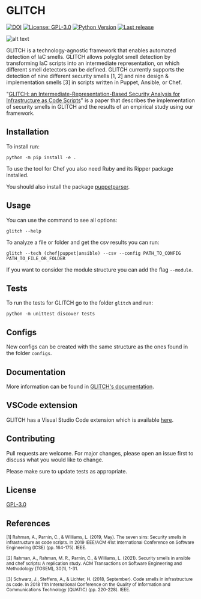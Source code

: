 # GLITCH

[![DOI](https://zenodo.org/badge/453066827.svg)](https://zenodo.org/badge/latestdoi/453066827)
[![License: GPL-3.0](https://badgen.net/github/license/sr-lab/GLITCH)](https://www.gnu.org/licenses/gpl-3.0)
[![Python Version](https://img.shields.io/badge/python-3.9+-blue)](https://www.python.org/downloads/)
[![Last release](https://badgen.net/github/release/sr-lab/GLITCH/)](https://github.com/sr-lab/GLITCH/releases)

![alt text](https://github.com/sr-lab/GLITCH/blob/main/logo.png?raw=true)

GLITCH is a technology-agnostic framework that enables automated detection of IaC smells. GLITCH allows polyglot smell detection by transforming IaC scripts into an intermediate representation, on which different smell detectors can be defined. GLITCH currently supports the detection of nine different security smells [1, 2] and nine design & implementation smells [3] in scripts written in Puppet, Ansible, or Chef.

"[GLITCH: an Intermediate-Representation-Based Security Analysis for Infrastructure as Code Scripts](https://arxiv.org/abs/2205.14371)" is a paper that describes the implementation of security smells in GLITCH and the results of an empirical study using our framework.

## Installation

To install run:
```
python -m pip install -e .
```

To use the tool for Chef you also need Ruby and its Ripper package installed.

You should also install the package [puppetparser](https://github.com/Nfsaavedra/puppetparser).

## Usage

You can use the command to see all options:
```
glitch --help
```

To analyze a file or folder and get the csv results you can run:
```
glitch --tech (chef|puppet|ansible) --csv --config PATH_TO_CONFIG PATH_TO_FILE_OR_FOLDER
```

If you want to consider the module structure you can add the flag ```--module```.

## Tests

To run the tests for GLITCH go to the folder ```glitch``` and run:
```
python -m unittest discover tests
```

## Configs

New configs can be created with the same structure as the ones found in the folder ```configs```.

## Documentation

More information can be found in [GLITCH's documentation](https://github.com/sr-lab/GLITCH/wiki).

## VSCode extension

GLITCH has a Visual Studio Code extension which is available [here](https://github.com/sr-lab/GLITCH/tree/main/vscode-extension/glitch).

## Contributing
Pull requests are welcome. For major changes, please open an issue first to discuss what you would like to change.

Please make sure to update tests as appropriate.

## License
[GPL-3.0](https://choosealicense.com/licenses/gpl-3.0/)

## References

<sub>[1] Rahman, A., Parnin, C., & Williams, L. (2019, May). The seven sins: Security smells in infrastructure as code scripts. In 2019 IEEE/ACM 41st International Conference on Software Engineering (ICSE) (pp. 164-175). IEEE.</sub>

<sub>[2] Rahman, A., Rahman, M. R., Parnin, C., & Williams, L. (2021). Security smells in ansible and chef scripts: A replication study. ACM Transactions on Software Engineering and Methodology (TOSEM), 30(1), 1-31.</sub>

<sub>[3] Schwarz, J., Steffens, A., & Lichter, H. (2018, September). Code smells in infrastructure as code. In 2018 11th International Conference on the Quality of Information and Communications Technology (QUATIC) (pp. 220-228). IEEE.</sub>
